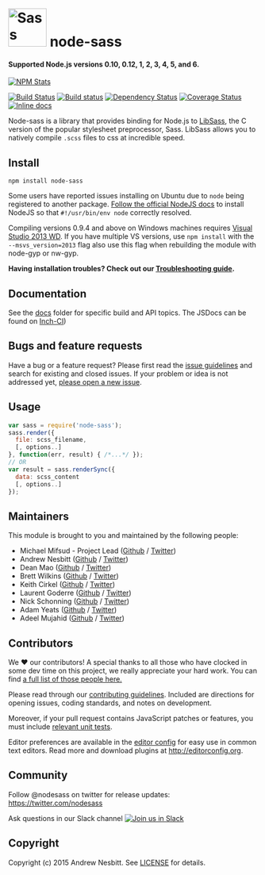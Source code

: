 # <img width="77px" alt="Sass logo" src="https://rawgit.com/sass/node-sass/master/media/logo.svg" /> node-sass

#### Supported Node.js versions 0.10, 0.12, 1, 2, 3, 4, 5, and 6.

[![NPM Stats](https://nodei.co/npm/node-sass.png?downloads=true&downloadRank=true&stars=true)](https://www.npmjs.com/package/node-sass)

[![Build Status](https://travis-ci.org/sass/node-sass.svg?branch=master&style=flat)](https://travis-ci.org/sass/node-sass)
[![Build status](https://ci.appveyor.com/api/projects/status/22mjbk59kvd55m9y/branch/master)](https://ci.appveyor.com/project/sass/node-sass/branch/master)
[![Dependency Status](https://david-dm.org/sass/node-sass.svg?theme=shields.io)](https://david-dm.org/sass/node-sass)
[![Coverage Status](https://coveralls.io/repos/sass/node-sass/badge.svg?branch=master)](https://coveralls.io/r/sass/node-sass?branch=master)
[![Inline docs](http://inch-ci.org/github/sass/node-sass.svg?branch=master)](http://inch-ci.org/github/sass/node-sass)

Node-sass is a library that provides binding for Node.js to [LibSass], the C version of the popular stylesheet preprocessor, Sass. LibSass allows you to natively compile `.scss` files to css at incredible speed.

## Install

```
npm install node-sass
```

Some users have reported issues installing on Ubuntu due to `node` being registered to another package. [Follow the official NodeJS docs](https://github.com/nodejs/node-v0.x-archive/wiki/Installing-Node.js-via-package-manager) to install NodeJS so that `#!/usr/bin/env node` correctly resolved.

Compiling versions 0.9.4 and above on Windows machines requires [Visual Studio 2013 WD](https://www.visualstudio.com/downloads/download-visual-studio-vs#d-express-windows-desktop). If you have multiple VS versions, use ```npm install``` with the ```--msvs_version=2013``` flag also use this flag when rebuilding the module with node-gyp or nw-gyp.

**Having installation troubles? Check out our [Troubleshooting guide](/TROUBLESHOOTING.md).**

## Documentation

See the [docs](docs) folder for specific build and API topics. The JSDocs can be found on [Inch-CI](http://inch-ci.org/github/sass/node-sass))

## Bugs and feature requests

Have a bug or a feature request? Please first read the [issue guidelines](https://github.com/sass/node-sass/blob/master/CONTRIBUTING.md#bug-reports) and search for existing and closed issues. If your problem or idea is not addressed yet, [please open a new issue](https://github.com/sass/node-sass/issues/new).

## Usage

```javascript
var sass = require('node-sass');
sass.render({
  file: scss_filename,
  [, options..]
}, function(err, result) { /*...*/ });
// OR
var result = sass.renderSync({
  data: scss_content
  [, options..]
});
```

## Maintainers

This module is brought to you and maintained by the following people:

* Michael Mifsud - Project Lead ([Github](https://github.com/xzyfer) / [Twitter](https://twitter.com/xzyfer))
* Andrew Nesbitt ([Github](https://github.com/andrew) / [Twitter](https://twitter.com/teabass))
* Dean Mao ([Github](https://github.com/deanmao) / [Twitter](https://twitter.com/deanmao))
* Brett Wilkins ([Github](https://github.com/bwilkins) / [Twitter](https://twitter.com/bjmaz))
* Keith Cirkel ([Github](https://github.com/keithamus) / [Twitter](https://twitter.com/Keithamus))
* Laurent Goderre ([Github](https://github.com/laurentgoderre) / [Twitter](https://twitter.com/laurentgoderre))
* Nick Schonning ([Github](https://github.com/nschonni) / [Twitter](https://twitter.com/nschonni))
* Adam Yeats ([Github](https://github.com/adamyeats) / [Twitter](https://twitter.com/adamyeats))
* Adeel Mujahid ([Github](https://github.com/am11) / [Twitter](https://twitter.com/adeelbm))

## Contributors

We :heart: our contributors! A special thanks to all those who have clocked in some dev time on this project, we really appreciate your hard work. You can find [a full list of those people here.](https://github.com/sass/node-sass/graphs/contributors)

Please read through our [contributing guidelines](https://github.com/sass/node-sass/blob/master/CONTRIBUTING.md). Included are directions for opening issues, coding standards, and notes on development.

Moreover, if your pull request contains JavaScript patches or features, you must include [relevant unit tests](https://github.com/sass/node-sass/tree/master/test).

Editor preferences are available in the [editor config](https://github.com/sass/node-sass/blob/master/.editorconfig) for easy use in common text editors. Read more and download plugins at http://editorconfig.org.

## Community

Follow @nodesass on twitter for release updates: https://twitter.com/nodesass

Ask questions in our Slack channel [![Join us in Slack](https://libsass-slack.herokuapp.com/badge.svg)](https://libsass-slack.herokuapp.com/)

## Copyright

Copyright (c) 2015 Andrew Nesbitt. See [LICENSE](https://github.com/sass/node-sass/blob/master/LICENSE) for details.

[LibSass]: https://github.com/sass/libsass
